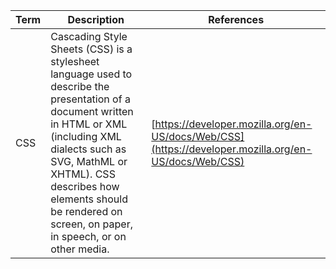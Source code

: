| Term | Description | References |
| ---- | ----------- | ---------- |
| CSS | Cascading Style Sheets (CSS) is a stylesheet language used to describe the presentation of a document written in HTML or XML (including XML dialects such as SVG, MathML or XHTML). CSS describes how elements should be rendered on screen, on paper, in speech, or on other media. | [https://developer.mozilla.org/en-US/docs/Web/CSS](https://developer.mozilla.org/en-US/docs/Web/CSS) | 
